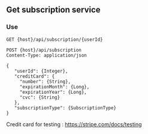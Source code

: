 ## Get subscription service

### Use

```
GET {host}/api/subscription/{userId}
```
```
POST {host}/api/subscription
Content-Type: application/json

{
   "userId": {Integer},
   "creditCard": {
     "number": {String},
     "expirationMonth": {Long},
     "expirationYear": {Long},
     "cvc": {String}
   },
   "subscriptionType": {SubscriptionType}
}
```
Credit card for testing : https://stripe.com/docs/testing